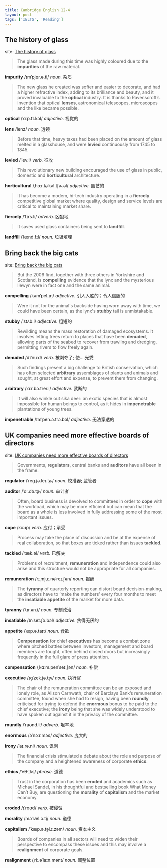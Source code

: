 ```yaml
---
title: Cambridge English 12-4
layout: post
tags: ['IELTS', 'Reading']
---
```


## The history of glass

site: [The history of glass](https://mini-ielts.com/1146/reading/the-history-of-glass)

> The glass made during this time was highly coloured due to the **impurities** of the raw material.

**impurity** /ɪmˈpjʊr.ə.t̬i/ *noun.* 杂质

> The new glass he created was softer and easier to decorate, and had a higher refractive index, adding to its brilliance and beauty, and it proved invaluable to the **optical** industry. It is thanks to Ravenscroft’s invention that optical **lenses**, astronomical telescopes, microscopes and the like became possible.

**optical** /ˈɑːp.tɪ.kəl/ *adjective.* 视觉的

**lens** /lenz/ *noun.* 透镜

> Before that time, heavy taxes had been placed on the amount of glass melted in a glasshouse, and were **levied** continuously from 1745 to 1845.

**levied** /ˈlev.i/ *verb.* 征收

> This revolutionary new building encouraged the use of glass in public, domestic and **horticultural** architecture.

**horticultural** /ˌhɔːr.t̬əˈkʌl.tʃɚ.əl/ *adjective.* 园艺的

> It has become a modem, hi-tech industry operating in a **fiercely** competitive global market where quality, design and service levels are critical to maintaining market share.

**fiercely** /ˈfɪrs.li/ *adverb.* 凶狠地

> It saves used glass containers being sent to **landfill**.

**landfill** /ˈlænd.fɪl/ *noun.* 垃圾填埋

## Bring back the big cats

site: [Bring back the big cats](https://mini-ielts.com/1147/reading/bring-back-the-big-cats)

> But the 2006 find, together with three others in Yorkshire and Scotland, is **compelling** evidence that the lynx and the mysterious llewyn were in fact one and the same animal.

**compelling** /kəmˈpel.ɪŋ/ *adjective.* 引人入胜的；令人信服的

> Were it not for the animal's backside having worn away with time, we could have been certain, as the lynx's **stubby** tail is unmistakable.

**stubby** /ˈstʌb.i/ *adjective.* 粗短的

> Rewilding means the mass restoration of damaged ecosystems. It involves letting trees return to places that have been **denuded**, allowing parts of the seabed to recover from trawling and dredging, permitting rivers to flow freely again.

**denuded** /dɪˈnuːd/ *verb.* 被剥夺了; 使....光秃

> Such findings present a big challenge to British conservation, which has often selected **arbitrary** assemblages of plants and animals and sought, at great effort and expense, to prevent them from changing.

**arbitrary** /ˈɑːr.bə.trer.i/ *adjective.* 武断的

> It will also winkle out sika deer: an exotic species that is almost impossible for human beings to control, as it hides in **impenetrable** plantations of young trees.

**impenetrable** /ɪmˈpen.ə.trə.bəl/ *adjective.* 无法穿透的

## UK companies need more effective boards of directors

site: [UK companies need more effective boards of directors](https://mini-ielts.com/1148/reading/uk-companies-need-more-effective-boards-of-directors)

> Governments, **regulators**, central banks and **auditors** have all been in the frame.

**regulator** /ˈreɡ.jə.leɪ.t̬ɚ/ *noun.* 校准器; 监管者

**auditor** /ˈɑː.də.t̬ɚ/ *noun.* 审计者

> Often, board business is devolved to committees in order to **cope** with the workload, which may be more efficient but can mean that the board as a whole is less involved in fully addressing some of the most important issues.

**cope** /koʊp/ *verb.* 应付；承受

> Process may take the place of discussion and be at the expense of real collaboration, so that boxes are ticked rather than issues **tackled**.

**tackled** /ˈtæk.əl/ *verb.* 已解决

> Problems of recruitment, **remuneration** and independence could also arise and this structure would not be appropriate for all companies.

**remuneration** /rɪˌmjuː.nəˈreɪ.ʃən/ *noun.* 报酬

> The **tyranny** of quarterly reporting can distort board decision-making, as directors have to ‘make the numbers’ every four months to meet the **insatiable** **appetite** of the market for more data.

**tyranny** /ˈtɪr.ən.i/ *noun.* 专制政治

**insatiable** /ɪnˈseɪ.ʃə.bəl/ *adjective.* 贪得无厌的

**appetite** /ˈæp.ə.taɪt/ *noun.* 食欲

> **Compensation** for chief **executives** has become a combat zone where pitched battles between investors, management and board members are fought, often behind closed doors but increasingly frequently in the full glare of press attention.

**compensation** /ˌkɑːm.penˈseɪ.ʃən/ *noun.* 补偿

**executive** /ɪɡˈzek.jə.t̬ɪv/ *noun.* 执行官

> The chair of the remuneration committee can be an exposed and lonely role, as Alison Carnwath, chair of Barclays Bank’s remuneration committee, found when she had to resign, having been **roundly** criticised for trying to defend the **enormous** bonus to be paid to the chief executive; the **irony** being that she was widely understood to have spoken out against it in the privacy of the committee.

**roundly** /ˈraʊnd.li/ *adverb.* 坦率地

**enormous** /əˈnɔːr.məs/ *adjective.* 庞大的

**irony** /ˈaɪ.rə.ni/ *noun.* 讽刺

> The financial crisis stimulated a debate about the role and purpose of the company and a heightened awareness of corporate **ethics**.

**ethics** /ˈeθ·ɪks/ *phrase.* 道德

> Trust in the corporation has been **eroded** and academics such as Michael Sandel, in his thoughtful and bestselling book What Money Can’t Buy, are questioning the **morality** of **capitalism** and the market economy.

**eroded** /ɪˈroʊd/ *verb.* 被侵蚀

**morality** /məˈræl.ə.t̬i/ *noun.* 道德

**capitalism** /ˈkæp.ə.t̬əl.ɪ.zəm/ *noun.* 资本主义

> Boards of companies in all sectors will need to widen their perspective to encompass these issues and this may involve a **realignment** of corporate goals.

**realignment** /ˌriː.əˈlaɪn.mənt/ *noun.* 调整位置
